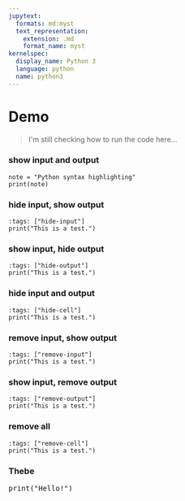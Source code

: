 ```yaml
---
jupytext:
  formats: md:myst
  text_representation:
    extension: .md
    format_name: myst
kernelspec:
  display_name: Python 3
  language: python
  name: python3
---
```


# Demo

<blockquote>
    I'm still checking how to run the code here...
</blockquote>

<!-- show input and output -->
### show input and output
```{code-cell} ipython3
note = "Python syntax highlighting"
print(note)
```

### hide input, show output
<!-- hide input, show output -->
```{code-cell} ipython3
:tags: ["hide-input"]
print("This is a test.")
```

### show input, hide output
<!-- show input, hide output -->
```{code-cell} ipython3
:tags: ["hide-output"]
print("This is a test.")
```

### hide input and output
<!-- hide input and output -->
```{code-cell} ipython3
:tags: ["hide-cell"]
print("This is a test.")
```

### remove input, show output
<!-- remove input, show output -->
```{code-cell} ipython3
:tags: ["remove-input"]
print("This is a test.")
```

### show input, remove output
<!-- show input, remove output -->
```{code-cell} ipython3
:tags: ["remove-output"]
print("This is a test.")
```

### remove all
<!-- remove all -->
```{code-cell} ipython3
:tags: ["remove-cell"]
print("This is a test.")
```

### Thebe
<!-- Configure and load Thebe !-->
<script type="text/x-thebe-config">
  {
      requestKernel: true,
      mountActivateWidget: true,
      mountStatusWidget: true,
      binderOptions: {
      repo: "binder-examples/requirements",
      },
  }
</script>

<script src="https://unpkg.com/thebe@latest/lib/index.js"></script>

<pre data-executable="true" data-language="python">print("Hello!")</pre>

<div class="thebe-activate"></div>
<div class="thebe-status"></div>


